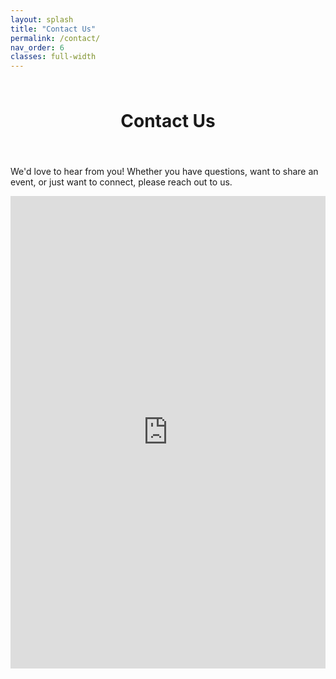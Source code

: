 ```yaml
---
layout: splash
title: "Contact Us"
permalink: /contact/
nav_order: 6
classes: full-width
---
```

<div style="display: flex; align-items: center; justify-content: center; flex-direction: column; text-align: center; margin-top: 1.5rem; margin-bottom: 0;">
  <h1>Contact Us</h1>
  <p style="max-width: 700px; margin-top: 0.5rem;">
  </p>
</div>

We'd love to hear from you! Whether you have questions, want to share an event, or just want to connect, please reach out to us.

<div style="position: relative; width: 100%; height: 0; padding-bottom: 150%;">
  <iframe 
    src="https://docs.google.com/forms/d/e/1FAIpQLSdd2fHHwTSWoC8Iny1tjyWCbl3LqRywcWTGKyr0KAuT8YEhmg/viewform?embedded=true" 
    style="position: absolute; top: 0; left: 0; width: 100%; height: 100%;" 
    frameborder="0" 
    marginheight="0" 
    marginwidth="0"
    loading="lazy">
    Loading…
  </iframe>
</div>